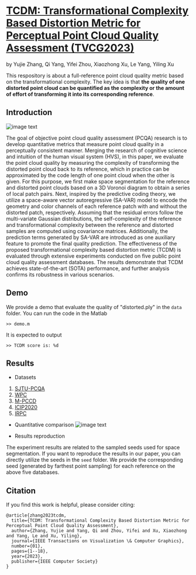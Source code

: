 # [TCDM: Transformational Complexity Based Distortion Metric for Perceptual Point Cloud Quality Assessment (TVCG2023)](https://arxiv.org/abs/2210.04671)
by Yujie Zhang, Qi Yang, Yifei Zhou, Xiaozhong Xu, Le Yang, Yiling Xu

This respository is about a full-reference point cloud quality metric based on the transformational complexity. The key idea is that **the quality of one distorted point cloud can be quantified as the complexity or the amount of effort of transforming it into its corresponding reference**.

## Introduction
![image text](https://github.com/zyj1318053/TCDM/blob/main/fig/Framework.png)

The goal of objective point cloud quality assessment (PCQA) research is to develop quantitative metrics that measure point cloud quality in a perceptually consistent manner. Merging the research of cognitive science and intuition of the human visual system (HVS), in this paper, we evaluate the point cloud quality by measuring the complexity of transforming the distorted point cloud back to its reference, which in practice can be approximated by the code length of one point cloud when the other is given. For this purpose, we first make space segmentation for the reference and distorted point clouds based on a 3D Voronoi diagram to obtain a series of local patch pairs. Next, inspired by the predictive coding theory, we utilize a space-aware vector autoregressive (SA-VAR) model to encode the geometry and color channels of each reference patch with and without the distorted patch, respectively. Assuming that the residual errors follow the multi-variate Gaussian distributions, the self-complexity of the reference and transformational complexity between the reference and distorted samples are computed using covariance matrices. Additionally, the prediction terms generated by SA-VAR are introduced as one auxiliary feature to promote the final quality prediction. The effectiveness of the proposed transformational complexity based distortion metric (TCDM) is evaluated through extensive experiments conducted on five public point cloud quality assessment databases. The results demonstrate that TCDM achieves state-of-the-art (SOTA) performance, and further analysis confirms its robustness in various scenarios. 
## Demo
We provide a demo that evaluate the quality of "distorted.ply" in the ```data``` folder. You can run the code in the Matlab
```
>> demo.m
```
It is expected to output
```
>> TCDM score is: %d
```

## Results
- Datasets
1. [SJTU-PCQA](https://smt.sjtu.edu.cn/database/point-cloud-subjective-assessment-database/)
2. [WPC](https://github.com/qdushl/Waterloo-Point-Cloud-Database)
3. [M-PCCD](https://www.epfl.ch/labs/mmspg/downloads/quality-assessment-for-point-cloud-compression/)
4. [ICIP2020](https://emergimg.di.ubi.pt/icip2020PC.html)
5. [IRPC](https://github.com/AlirezaJav/IRPC-Dataset)

- Quantitative comparison
![image text](https://github.com/zyj1318053/TCDM/blob/main/fig/table.png)


- Results reproduction

The experiment results are related to the sampled seeds used for space segmentation. If you want to reproduce the results in our paper, you can directly utilize the seeds in the ```seed``` folder. We provide the corresponding seed (generated by farthest point sampling) for each reference on the above five databases.


## Citation
If you find this work is helpful, please consider citing:
```
@article{zhang2023tcdm,
  title={TCDM: Transformational Complexity Based Distortion Metric for Perceptual Point Cloud Quality Assessment},
  author={Zhang, Yujie and Yang, Qi and Zhou, Yifei and Xu, Xiaozhong and Yang, Le and Xu, Yiling},
  journal={IEEE Transactions on Visualization \& Computer Graphics},
  number={01},
  pages={1--18},
  year={2023},
  publisher={IEEE Computer Society}
}
```
